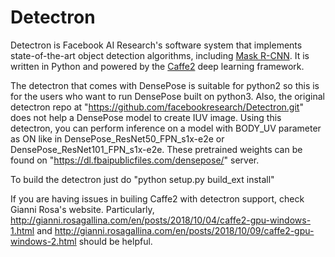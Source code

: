 # Detectron

Detectron is Facebook AI Research's software system that implements state-of-the-art object detection algorithms, including [Mask R-CNN](https://arxiv.org/abs/1703.06870). It is written in Python and powered by the [Caffe2](https://github.com/caffe2/caffe2) deep learning framework.

The detectron that comes with DensePose is suitable for python2 so this is for the users who want to run DensePose built on python3.
Also, the original detectron repo at "https://github.com/facebookresearch/Detectron.git" does not help a DensePose model to create IUV image. Using this detectron, you can perform inference on a model with BODY_UV parameter as ON like in DensePose_ResNet50_FPN_s1x-e2e or DensePose_ResNet101_FPN_s1x-e2e. These pretrained weights can be found on "https://dl.fbaipublicfiles.com/densepose/" server.

To build the detectron just do "python setup.py build_ext install" 

If you are having issues in builing Caffe2 with detectron support, check Gianni Rosa's website. Particularly, http://gianni.rosagallina.com/en/posts/2018/10/04/caffe2-gpu-windows-1.html and http://gianni.rosagallina.com/en/posts/2018/10/09/caffe2-gpu-windows-2.html should be helpful. 
